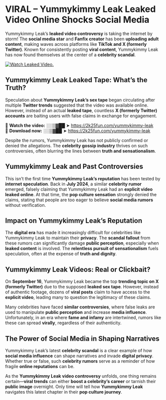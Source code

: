 # VIRAL – Yummykimmy Leak Leaked Video Online Shocks Social Media 

Yummykimmy Leak’s **leaked video controversy** is taking the internet by storm! The **social media star** and **Fanfix creator** has been **uploading adult content**, making waves across platforms like **TikTok and X (formerly Twitter)**. Known for consistently posting **viral content**, Yummykimmy Leak has now found themselves at the center of a **celebrity scandal**.  

[![Watch Leaked Video.](https://miro.medium.com/v2/resize:fit:828/format:webp/1*cilzJN44JGOrTw9NJCrNHA.gif "Watch Leaked Video")](https://2k25fun.com/yummykimmy-leak)

## **Yummykimmy Leak Leaked Tape: What’s the Truth?**  
Speculation about **Yummykimmy Leak’s sex tape** began circulating after multiple **Twitter trends** suggested that the video was available online. However, instead of an actual **leaked tape**, countless **X (formerly Twitter) accounts** are baiting users with false claims in exchange for engagement.  

🔹 **Watch the video:** ░░▒▓██ ➤ https://2k25fun.com/yummykimmy-leak  
🔹 **Download now:** ░░▒▓██ ➤ https://2k25fun.com/yummykimmy-leak  

Despite the rumors, Yummykimmy Leak has not publicly confirmed or denied the allegations. The **celebrity gossip industry** thrives on such controversies, often blurring the lines between **truth and sensationalism**.  

## **Yummykimmy Leak and Past Controversies**  
This isn’t the first time **Yummykimmy Leak’s reputation** has been tested by **internet speculation**. Back in **July 2024**, a similar **celebrity rumor** emerged, falsely claiming that Yummykimmy Leak had an **explicit video leaked online**. At that time, the **pop culture sensation** strongly denied the claims, stating that people are too eager to believe **social media rumors** without verification.  

## **Impact on Yummykimmy Leak’s Reputation**  
The **digital era** has made it increasingly difficult for celebrities like Yummykimmy Leak to maintain their **privacy**. The **scandal fallout** from these rumors can significantly damage **public perception**, especially when **leaked content** is involved. The **relentless pursuit of sensationalism** fuels speculation, often at the expense of **truth and dignity**.  

## **Yummykimmy Leak Videos: Real or Clickbait?**  
On **September 16**, Yummykimmy Leak became the top **trending topic on X (formerly Twitter)** due to the supposed **leaked sex tape**. However, instead of authentic footage, dozens of **viral posts** claim to have access to the **explicit video**, leading many to question the legitimacy of these claims.  

Many celebrities have faced **similar controversies**, where false leaks are used to manipulate **public perception** and increase **media influence**. Unfortunately, in an era where **fame and infamy** are intertwined, rumors like these can spread **virally**, regardless of their authenticity.  

## **The Power of Social Media in Shaping Narratives**  
Yummykimmy Leak’s latest **celebrity scandal** is a clear example of how **social media influence** can shape narratives and invade **digital privacy**. Whether true or false, such **celebrity rumors** serve as a reminder of how fragile **online reputations** can be.  

As the **Yummykimmy Leak video controversy** unfolds, one thing remains certain—**viral trends** can either **boost a celebrity’s career** or tarnish their **public image** overnight. Only time will tell how **Yummykimmy Leak** navigates this latest chapter in their **pop culture journey**. 